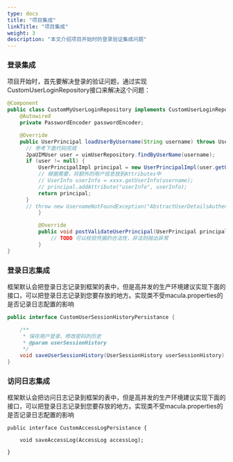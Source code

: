 ```yaml
---
type: docs
title: "项目集成"
linkTitle: "项目集成"
weight: 3
description: "本文介绍项目开始时的登录验证集成问题"
---
```


### 登录集成

项目开始时，首先要解决登录的验证问题，通过实现CustomUserLoginRepository接口来解决这个问题：

```java
@Component
public class CustomMyUserLoginRepository implements CustomUserLoginRepository {
    @Autowired
    private PasswordEncoder passwordEncoder;

    @Override
    public UserPrincipal loadUserByUsername(String username) throws UsernameNotFoundException {
      // 参考下面代码完成
      JpaUIMUser user = uimUserRepository.findByUserName(username);
      if (user != null) {
          UserPrincipalImpl principal = new UserPrincipalImpl(user.getUserName(), user.getPassword());
          // 根据需要，将额外的用户信息放到Attributes中
          // UserInfo userInfo = xxxx.getUserInfo(username);
          // principal.addAttribute("userInfo", userInfo);
          return principal;
      }
      // throw new UsernameNotFoundException("AbstractUserDetailsAuthenticationProvider.badCredentials");
          }

          @Override
          public void postValidateUserPrincipal(UserPrincipal principal) throws AuthenticationException {
              // TODO 可以校验凭据的合法性，非法则抛出异常
          }
}
```

### 登录日志集成

框架默认会把登录日志记录到框架的表中，但是高并发的生产环境建议实现下面的接口，可以把登录日志记录到您要存放的地方。实现类不受macula.properties的是否记录日志配置的影响

```java
public interface CustomUserSessionHistoryPersistance {

    /**
     * 保存用户登录、修改密码的历史
     * @param userSessionHistory
     */
    void saveUserSessionHistory(UserSessionHistory userSessionHistory);
}
```

### 访问日志集成

框架默认会把访问日志记录到框架的表中，但是高并发的生产环境建议实现下面的接口，可以把登录日志记录到您要存放的地方。实现类不受macula.properties的是否记录日志配置的影响

```
public interface CustomAccessLogPersistance {

    void saveAccessLog(AccessLog accessLog);

}
```



